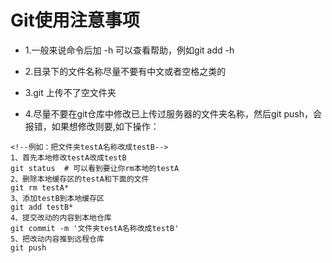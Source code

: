 # Git使用注意事项
- 1.一般来说命令后加 -h 可以查看帮助，例如git add -h
- 2.目录下的文件名称尽量不要有中文或者空格之类的
- 3.git 上传不了空文件夹    


- 4.尽量不要在git仓库中修改已上传过服务器的文件夹名称，然后git push，会报错，如果想修改则要,如下操作：
```
<!--例如：把文件夹testA名称改成testB-->
1、首先本地修改testA改成testB
git status  # 可以看到要让你rm本地的testA
2、删除本地缓存区的testA和下面的文件
git rm testA* 
3、添加testB到本地缓存区
git add testB*
4、提交改动的内容到本地仓库
git commit -m '文件夹testA名称改成testB'
5、把改动内容推到远程仓库
git push
```